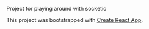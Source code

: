 Project for playing around with socketio

This project was bootstrapped with [Create React App](https://github.com/facebookincubator/create-react-app).
